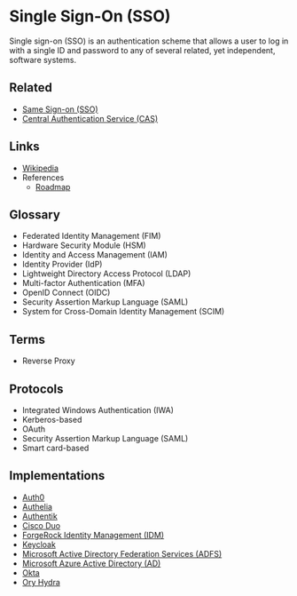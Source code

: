 # Single Sign-On (SSO)

<!--
https://linkedin.com/learning/web-security-user-authentication-and-access-control

Cloud Identity
-->

Single sign-on (SSO) is an authentication scheme that allows a user to log in with a single ID and password to any of several related, yet independent, software systems.

## Related

- [Same Sign-on (SSO)](/same-sign-on.md)
- [Central Authentication Service (CAS)](/cas.md)

## Links

- [Wikipedia](https://en.wikipedia.org/wiki/Single_sign-on)
- References
  - [Roadmap](https://roadmap.sh/guides/sso)

## Glossary

- Federated Identity Management (FIM)
- Hardware Security Module (HSM)
- Identity and Access Management (IAM)
- Identity Provider (IdP)
- Lightweight Directory Access Protocol (LDAP)
- Multi-factor Authentication (MFA)
- OpenID Connect (OIDC)
- Security Assertion Markup Language (SAML)
- System for Cross-Domain Identity Management (SCIM)

## Terms

- Reverse Proxy

## Protocols

- Integrated Windows Authentication (IWA)
- Kerberos-based
- OAuth
- Security Assertion Markup Language (SAML)
- Smart card-based

## Implementations

- [Auth0](/auth0.md)
- [Authelia](/authelia.md)
- [Authentik](/authentik/README.md)
- [Cisco Duo](https://duo.com/docs/sso)
- [ForgeRock Identity Management (IDM)](/forgerock/idm.md)
- [Keycloak](/keycloak/README.md)
- [Microsoft Active Directory Federation Services (ADFS)](/azure/services/adfs.md)
- [Microsoft Azure Active Directory (AD)](/azure/services/ad.md)
- [Okta](/okta.md)
- [Ory Hydra](/ory/hydra.md)

<!--
https://strongdm.com
-->
